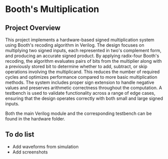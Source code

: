 # Booth's Multiplication

## Project Overview

This project implements a hardware-based signed multiplication system using Booth's recoding algorithm in Verilog. The design focuses on multiplying two signed inputs, each represented in two's complement form, and producing an accurate signed product. By applying radix-four Booth's recoding, the algorithm evaluates pairs of bits from the multiplier along with a previously stored bit to determine whether to add, subtract, or skip operations involving the multiplicand. This reduces the number of required cycles and optimizes performance compared to more basic multiplication methods. The system includes proper sign extension to handle negative values and preserves arithmetic correctness throughout the computation. A testbench is used to validate functionality across a range of edge cases, ensuring that the design operates correctly with both small and large signed inputs.

Both the main Verilog module and the corresponding testbench can be found in the hardware folder.



## To do list
- Add waveforms from simulation
- Add screenshots